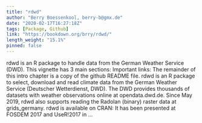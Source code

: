 ```yaml
---
title: "rdwd"
author: "Berry Boessenkool, berry-b@gmx.de"
date: "2020-02-17T16:27:18Z"
tags: [Package, Github]
link: "https://bookdown.org/brry/rdwd/"
length_weight: "15.1%"
pinned: false
---
```


rdwd is an R package to handle data from the German Weather Service (DWD). This vignette has 3 main sections: Important links: The remainder of this intro chapter is a copy of the github README file. rdwd is an R package to select, download and read climate data from the German Weather Service (Deutscher Wetterdienst, DWD). The DWD provides thousands of datasets with weather observations online at opendata.dwd.de. Since May 2019, rdwd also supports reading the Radolan (binary) raster data at grids_germany. rdwd is available on CRAN: It has been presented at FOSDEM 2017 and UseR!2017 in ...
